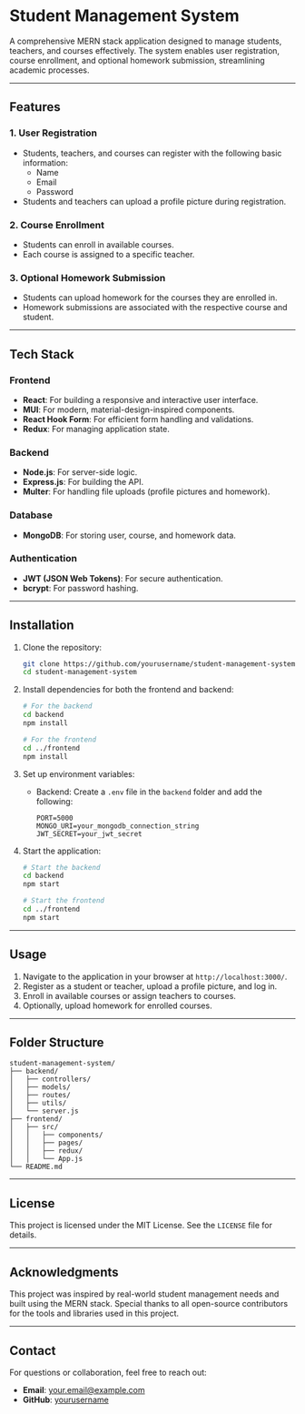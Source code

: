 # Student Management System

A comprehensive MERN stack application designed to manage students, teachers, and courses effectively. The system enables user registration, course enrollment, and optional homework submission, streamlining academic processes.

---

## Features

### 1. **User Registration**
- Students, teachers, and courses can register with the following basic information:
  - Name
  - Email
  - Password
- Students and teachers can upload a profile picture during registration.

### 2. **Course Enrollment**
- Students can enroll in available courses.
- Each course is assigned to a specific teacher.

### 3. **Optional Homework Submission**
- Students can upload homework for the courses they are enrolled in.
- Homework submissions are associated with the respective course and student.

---

## Tech Stack

### **Frontend**
- **React**: For building a responsive and interactive user interface.
- **MUI**: For modern, material-design-inspired components.
- **React Hook Form**: For efficient form handling and validations.
- **Redux**: For managing application state.

### **Backend**
- **Node.js**: For server-side logic.
- **Express.js**: For building the API.
- **Multer**: For handling file uploads (profile pictures and homework).

### **Database**
- **MongoDB**: For storing user, course, and homework data.

### **Authentication**
- **JWT (JSON Web Tokens)**: For secure authentication.
- **bcrypt**: For password hashing.

---

## Installation

1. Clone the repository:
   ```bash
   git clone https://github.com/yourusername/student-management-system.git
   cd student-management-system
   ```

2. Install dependencies for both the frontend and backend:
   ```bash
   # For the backend
   cd backend
   npm install

   # For the frontend
   cd ../frontend
   npm install
   ```

3. Set up environment variables:
   - Backend: Create a `.env` file in the `backend` folder and add the following:
     ```env
     PORT=5000
     MONGO_URI=your_mongodb_connection_string
     JWT_SECRET=your_jwt_secret
     ```

4. Start the application:
   ```bash
   # Start the backend
   cd backend
   npm start

   # Start the frontend
   cd ../frontend
   npm start
   ```

---

## Usage

1. Navigate to the application in your browser at `http://localhost:3000/`.
2. Register as a student or teacher, upload a profile picture, and log in.
3. Enroll in available courses or assign teachers to courses.
4. Optionally, upload homework for enrolled courses.

---

## Folder Structure

```
student-management-system/
├── backend/
│   ├── controllers/
│   ├── models/
│   ├── routes/
│   ├── utils/
│   └── server.js
├── frontend/
│   ├── src/
│   │   ├── components/
│   │   ├── pages/
│   │   ├── redux/
│   │   └── App.js
└── README.md
```

---

## License

This project is licensed under the MIT License. See the `LICENSE` file for details.

---

## Acknowledgments

This project was inspired by real-world student management needs and built using the MERN stack. Special thanks to all open-source contributors for the tools and libraries used in this project.

---

## Contact

For questions or collaboration, feel free to reach out:
- **Email**: your.email@example.com
- **GitHub**: [yourusername](https://github.com/yourusername)

